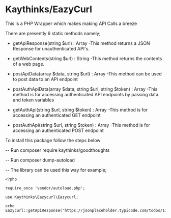# Kaythinks/EazyCurl

This is a PHP Wrapper which makes making API Calls a breeze

There are presently 6 static methods namely;

- getApiResponse(string $url) : Array
	-This method returns a JSON Response for unauthenticated API's.

- getWebContents(string $url) : String
	-This method returns the contents of a web page.

- postApiData(array $data, string $url) : Array
	-This method can be used to post data to an API endpoint 

- postAuthApiData(array $data, string $url, string $token) : Array
	-This method is for accessing authenticated API endpoints by passing data and token variables

- getAuthApi(string $url, string $token) : Array
	-This method is for accessing an authenticated GET endpoint

- postAuthApi(string $url, string $token) : Array
	-This method is for accessing an authenticated POST endpoint

To install this package follow the steps below

-- Run composer require kaythinks/goodthoughts

-- Run composer dump-autoload

-- The library can be used this way for example;

    <?php

	require_once 'vendor/autoload.php';

	use Kaythinks\Eazycurl\Eazycurl;

	echo Eazycurl::getApiResponse('https://jsonplaceholder.typicode.com/todos/11');

